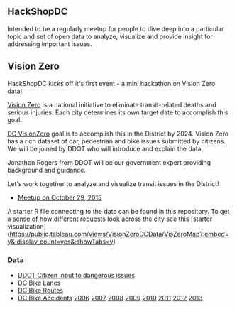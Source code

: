 ## HackShopDC

Intended to be a regularly meetup for people to dive deep into a particular topic and set of open data to analyze, visualize and provide insight for addressing important issues.


## Vision Zero
HackShopDC kicks off it's first event - a mini hackathon on Vision Zero data! 

[Vision Zero](http://www.visionzeroinitiative.com/) is a national initiative to eliminate transit-related deaths and serious injuries. Each city determines its own target date to accomplish this goal.

[DC VisionZero](http://www.dcvisionzero.com/) goal is to accomplish this in the District by 2024. Vision Zero has a rich dataset of car, pedestrian and bike issues submitted by citizens. We will be joined by DDOT who will introduce and explain the data. 

Jonathon Rogers from DDOT will be our government expert providing background and guidance.

Let's work together to analyze and visualize transit issues in the District!

- [Meetup on October 29, 2015](http://www.meetup.com/HackShopDC/events/226003258/)

A starter R file connecting to the data can be found in this repository. To get a sense of how different requests look across the city see this [starter visualization] (https://public.tableau.com/views/VisionZeroDCData/VisZeroMap?:embed=y&:display_count=yes&:showTabs=y)


### Data

- [DDOT Citizen input to dangerous issues](http://opendata.dc.gov/datasets/3f28bc3ad77f49079efee0ac05d8464c_0)
- [DC Bike Lanes](http://opendata.dc.gov/datasets/5b0d63150e2c4c47b5b21db73a4fd928_3)
- [DC Bike Routes](http://opendata.dc.gov/datasets/0a0ff97967fb413b91d5cf444ed82fce_6)
- [DC Bike Accidents](http://opendata.arcgis.com/datasets?q=bike+accidents&sort_by=relevance)   [2006](http://opendata.arcgis.com/datasets/b49f2676cfa748d0bf4c0e599ca47d29_0) [2007](http://opendata.arcgis.com/datasets/0f7c1748afa646bc8d93c7820e9bf685_0) [2008](http://opendata.arcgis.com/datasets/c51804e2e32448409e0bc94c9a13d599_0) [2009](http://opendata.arcgis.com/datasets/47f96bf691d349529a531092f6673352_0) [2010](http://opendata.arcgis.com/datasets/c6c29e3c73be41ada5f9877af622b35f_0) [2011](http://opendata.arcgis.com/datasets/41d0b89ea68d4bdfa9271c126186eb80_0) [2012](http://opendata.arcgis.com/datasets/caec370cbf874996afd1db398fd15a9a_0) [2013](http://opendata.arcgis.com/datasets/b456c80e30c44d06a2df930bd7bd1e88_0)
